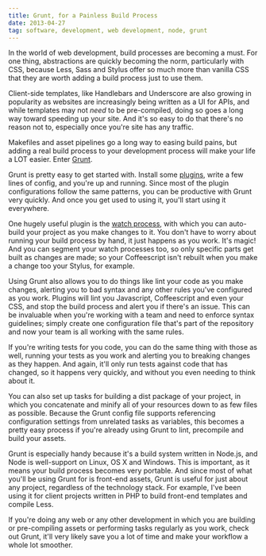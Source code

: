 ```yaml
---
title: Grunt, for a Painless Build Process
date: 2013-04-27
tag: software, development, web development, node, grunt
---
```


In the world of web development, build processes are becoming a must. For one thing, abstractions are quickly becoming the norm, particularly with CSS, because Less, Sass and Stylus offer so much more than vanilla CSS that they are worth adding a build process just to use them.

Client-side templates, like Handlebars and Underscore are also growing in popularity as websites are increasingly being written as a UI for APIs, and while templates may not *need* to be pre-compiled, doing so goes a long way toward speeding up your site. And it's so easy to do that there's no reason not to, especially once you're site has any traffic.

Makefiles and asset pipelines go a long way to easing build pains, but adding a real build process to your development process will make your life a LOT easier. Enter [Grunt](http://gruntjs.com/).

Grunt is pretty easy to get started with. Install some [plugins](http://gruntjs.com/plugins), write a few lines of config, and you're up and running. Since most of the plugin configurations follow the same patterns, you can be productive with Grunt very quickly. And once you get used to using it, you'll start using it everywhere.

One hugely useful plugin is the [watch process](https://github.com/gruntjs/grunt-contrib-watch), with which you can auto-build your project as you make changes to it. You don't have to worry about running your build process by hand, it just happens as you work. It's magic! And you can segment your watch processes too, so only specific parts get built as changes are made; so your Coffeescript isn't rebuilt when you make a change too your Stylus, for example.

Using Grunt also allows you to do things like lint your code as you make changes, alerting you to bad syntax and any other rules you've configured as you work. Plugins will lint you Javascript, Coffeescript and even your CSS, and stop the build process and alert you if there's an issue. This can be invaluable when you're working with a team and need to enforce syntax guidelines; simply create one configuration file that's part of the repository and now your team is all working with the same rules.

If you're writing tests for you code, you can do the same thing with those as well, running your tests as you work and alerting you to breaking changes as they happen. And again, it'll only run tests against code that has changed, so it happens very quickly, and without you even needing to think about it.

You can also set up tasks for building a dist package of your project, in which you concatenate and minify all of your resources down to as few files as possible. Because the Grunt config file supports referencing configuration settings from unrelated tasks as variables, this becomes a pretty easy process if you're already using Grunt to lint, precompile and build your assets.

Grunt is especially handy because it's a build system written in Node.js, and Node is well-support on Linux, OS X and Windows. This is important, as it means your build process becomes very portable. And since most of what you'll be using Grunt for is front-end assets, Grunt is useful for just about any project, regardless of the technology stack. For example, I've been using it for client projects written in PHP to build front-end templates and compile Less.

If you're doing any web or any other development in which you are building or pre-compiling assets or performing tasks regularly as you work, check out Grunt, it'll very likely save you a lot of time and make your workflow a whole lot smoother.
